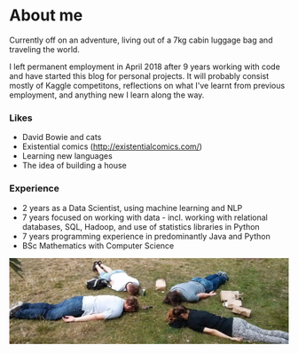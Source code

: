 # About me
Currently off on an adventure, living out of a 7kg cabin luggage bag and traveling the world. 

I left permanent employment in April 2018 after 9 years working with code and have started this blog for personal projects. It will probably consist mostly of Kaggle competitons, reflections on what I've learnt from previous employment, and anything new I learn along the way. 

### Likes
- David Bowie and cats
- Existential comics (http://existentialcomics.com/)
- Learning new languages
- The idea of building a house

### Experience
- 2 years as a Data Scientist, using machine learning and NLP
- 7 years focused on working with data - incl. working with relational databases, SQL, Hadoop, and use of statistics libraries in Python
- 7 years programming experience in predominantly Java and Python
- BSc Mathematics with Computer Science


<p>
<img src="/images/about.jpg" alt="Team player"/>
</p>

